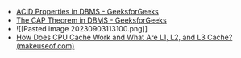 - [ACID Properties in DBMS - GeeksforGeeks](https://www.geeksforgeeks.org/acid-properties-in-dbms/)
- [The CAP Theorem in DBMS - GeeksforGeeks](https://www.geeksforgeeks.org/the-cap-theorem-in-dbms/)
- ![[Pasted image 20230903113100.png]]
- [How Does CPU Cache Work and What Are L1, L2, and L3 Cache? (makeuseof.com)](https://www.makeuseof.com/tag/what-is-cpu-cache/)